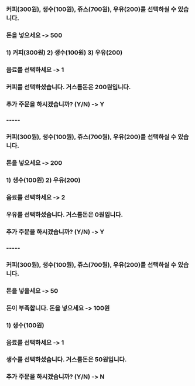 ### 커피(300원), 생수(100원), 쥬스(700원), 우유(200)를 선택하실 수 있습니다.
### 돈을 넣으세요 -> 500
### 1) 커피(300원) 2) 생수(100원) 3) 우유(200)
### 음료를 선택하세요 -> 1
### 커피를 선택하셨습니다. 거스름돈은 200원입니다. 
### 추가 주문을 하시겠습니까? (Y/N) -> Y
### -----
### 커피(300원), 생수(100원), 쥬스(700원), 우유(200)를 선택하실 수 있습니다.
### 돈을 넣으세요 -> 200
### 1) 생수(100원) 2) 우유(200)
### 음료를 선택하세요 -> 2
### 우유를 선택하셨습니다. 거스름돈은 0원입니다.
### 추가 주문을 하시겠습니까? (Y/N) -> Y
### -----
### 커피(300원), 생수(100원), 쥬스(700원), 우유(200)를 선택하실 수 있습니다.
### 돈을 넣을세요 -> 50
### 돈이 부족합니다. 돈을 넣으세요 -> 100원
### 1) 생수(100원)
### 음료를 선택하세요 -> 1
### 생수를 선택하셨습니다. 거스름돈은 50원입니다.
### 추가 주문을 하시겠습니까? (Y/N) -> N
